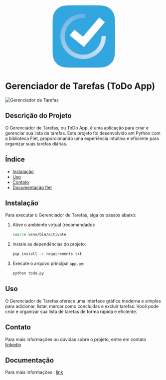 <div style="text-align:center"><img alt='Logo' src="icone.png" width="200" height="200"></div>

# Gerenciador de Tarefas (ToDo App)

![Gerenciador de Tarefas](flet.gif)

## Descrição do Projeto

O Gerenciador de Tarefas, ou ToDo App, é uma aplicação para criar e gerenciar sua lista de tarefas. Este projeto foi desenvolvido em Python com a biblioteca Flet, proporcionando uma experiência intuitiva e eficiente para organizar suas tarefas diárias.

## Índice

- [Instalação](#instalação)
- [Uso](#uso)
- [Contato](#contato)
- [Documentação flet](#Documentação)


## Instalação

Para executar o Gerenciador de Tarefas, siga os passos abaixo:

1. Ative o ambiente virtual (recomendado):

   ```bash
   source venv/bin/activate
   ```

2. Instale as dependências do projeto:

   ```bash
   pip install -r requirements.txt
   ```

3. Execute o arquivo principal `app.py`:

   ```bash
   python todo.py
   ```

## Uso

O Gerenciador de Tarefas oferece uma interface gráfica moderna e simples para adicionar, listar, marcar como concluídas e excluir tarefas. Você pode criar e organizar sua lista de tarefas de forma rápida e eficiente.

## Contato

Para mais informações ou dúvidas sobre o projeto, entre em contato [linkedin](https://www.linkedin.com/in/ewertonkcirtap/)

## Documentação

Para mais informações : [link](https://flet.dev/docs/)